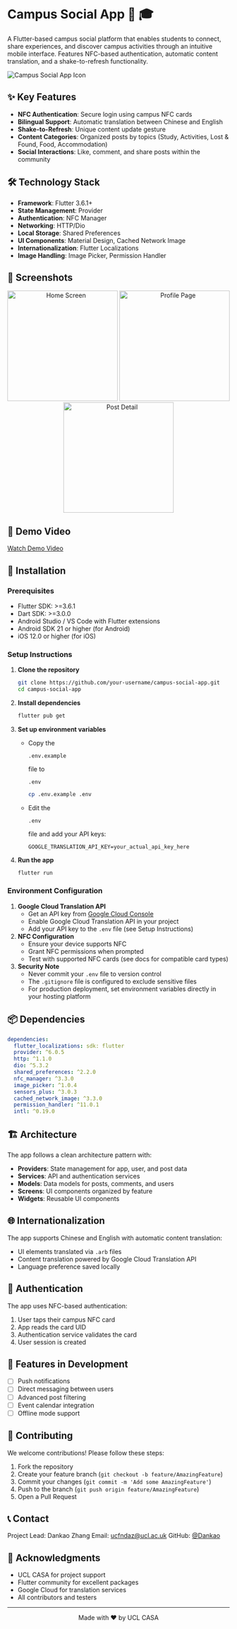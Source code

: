 # Campus Social App 📱 🎓

A Flutter-based campus social platform that enables students to connect, share experiences, and discover campus activities through an intuitive mobile interface. Features NFC-based authentication, automatic content translation, and a shake-to-refresh functionality.

![Campus Social App Icon](https://claude.ai/api/placeholder/200/200)

## ✨ Key Features

- **NFC Authentication**: Secure login using campus NFC cards
- **Bilingual Support**: Automatic translation between Chinese and English
- **Shake-to-Refresh**: Unique content update gesture
- **Content Categories**: Organized posts by topics (Study, Activities, Lost & Found, Food, Accommodation)
- **Social Interactions**: Like, comment, and share posts within the community

## 🛠️ Technology Stack

- **Framework**: Flutter 3.6.1+
- **State Management**: Provider
- **Authentication**: NFC Manager
- **Networking**: HTTP/Dio
- **Local Storage**: Shared Preferences
- **UI Components**: Material Design, Cached Network Image
- **Internationalization**: Flutter Localizations
- **Image Handling**: Image Picker, Permission Handler

## 📱 Screenshots

<div align="center">   <img src="/api/placeholder/250/500" alt="Home Screen" width="250"/>   <img src="/api/placeholder/250/500" alt="Profile Page" width="250"/>   <img src="/api/placeholder/250/500" alt="Post Detail" width="250"/> </div>

## 🎥 Demo Video

[Watch Demo Video](https://your-demo-video-link.com/)

## 🚀 Installation

### Prerequisites

- Flutter SDK: >=3.6.1
- Dart SDK: >=3.0.0
- Android Studio / VS Code with Flutter extensions
- Android SDK 21 or higher (for Android)
- iOS 12.0 or higher (for iOS)

### Setup Instructions

1. **Clone the repository**

   ```bash
   git clone https://github.com/your-username/campus-social-app.git
   cd campus-social-app
   ```

2. **Install dependencies**

   ```bash
   flutter pub get
   ```

3. **Set up environment variables**

   - Copy the 

     ```
     .env.example
     ```

      file to 

     ```
     .env
     ```

     ```bash
     cp .env.example .env
     ```

   - Edit the 

     ```
     .env
     ```

      file and add your API keys:

     ```env
     GOOGLE_TRANSLATION_API_KEY=your_actual_api_key_here
     ```

4. **Run the app**

   ```bash
   flutter run
   ```

### Environment Configuration

1. **Google Cloud Translation API**
   - Get an API key from [Google Cloud Console](https://console.cloud.google.com/apis/credentials)
   - Enable Google Cloud Translation API in your project
   - Add your API key to the `.env` file (see Setup Instructions)
2. **NFC Configuration**
   - Ensure your device supports NFC
   - Grant NFC permissions when prompted
   - Test with supported NFC cards (see docs for compatible card types)
3. **Security Note**
   - Never commit your `.env` file to version control
   - The `.gitignore` file is configured to exclude sensitive files
   - For production deployment, set environment variables directly in your hosting platform

## 📦 Dependencies

```yaml
dependencies:
  flutter_localizations: sdk: flutter
  provider: ^6.0.5
  http: ^1.1.0
  dio: ^5.3.2
  shared_preferences: ^2.2.0
  nfc_manager: ^3.3.0
  image_picker: ^1.0.4
  sensors_plus: ^3.0.3
  cached_network_image: ^3.3.0
  permission_handler: ^11.0.1
  intl: ^0.19.0
```

## 🏗️ Architecture

The app follows a clean architecture pattern with:

- **Providers**: State management for app, user, and post data
- **Services**: API and authentication services
- **Models**: Data models for posts, comments, and users
- **Screens**: UI components organized by feature
- **Widgets**: Reusable UI components

## 🌐 Internationalization

The app supports Chinese and English with automatic content translation:

- UI elements translated via `.arb` files
- Content translation powered by Google Cloud Translation API
- Language preference saved locally

## 🔐 Authentication

The app uses NFC-based authentication:

1. User taps their campus NFC card
2. App reads the card UID
3. Authentication service validates the card
4. User session is created

## 📝 Features in Development

- [ ] Push notifications
- [ ] Direct messaging between users
- [ ] Advanced post filtering
- [ ] Event calendar integration
- [ ] Offline mode support

## 🤝 Contributing

We welcome contributions! Please follow these steps:

1. Fork the repository
2. Create your feature branch (`git checkout -b feature/AmazingFeature`)
3. Commit your changes (`git commit -m 'Add some AmazingFeature'`)
4. Push to the branch (`git push origin feature/AmazingFeature`)
5. Open a Pull Request

## 📞 Contact

Project Lead: Dankao Zhang
 Email: ucfndaz@ucl.ac.uk
 GitHub: [@Dankao](https://github.com/your-github-username)

## 🙏 Acknowledgments

- UCL CASA for project support
- Flutter community for excellent packages
- Google Cloud for translation services
- All contributors and testers

------

<div align="center">   Made with ❤️ by UCL CASA </div>
